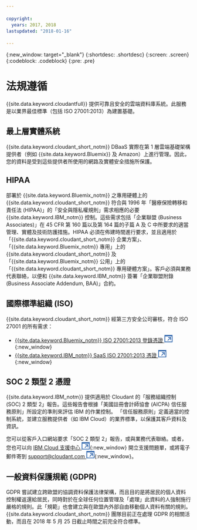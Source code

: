 ```yaml
---

copyright:
  years: 2017, 2018
lastupdated: "2018-01-16"

---
```


{:new_window: target="_blank"}
{:shortdesc: .shortdesc}
{:screen: .screen}
{:codeblock: .codeblock}
{:pre: .pre}

<!-- Acrolinx: 2017-04-28 -->

# 法規遵循

{{site.data.keyword.cloudantfull}} 提供可靠且安全的雲端資料庫系統。此服務是以業界最佳標準（包括 ISO 27001:2013）為建置基礎。

## 最上層實體系統

{{site.data.keyword.cloudant_short_notm}} DBaaS 實際在第 1 層雲端基礎架構提供者（例如 {{site.data.keyword.Bluemix}} 及 Amazon）上進行管理。因此，您的資料是受到這些提供者所使用的網路及實體安全措施所保護。

## HIPAA

部署於 {{site.data.keyword.Bluemix_notm}} 之專用硬體上的 {{site.data.keyword.cloudant_short_notm}} 符合與 1996 年「醫療保險轉移和責任法 (HIPAA)」的「安全與隱私權規則」需求相應的必要 {{site.data.keyword.IBM_notm}} 控制。這些需求包括「企業聯盟 (Business Associates)」在 45 CFR 第 160 篇以及第 164 篇的子篇 A 及 C 中所要求的適當管理、實體及技術防護措施。HIPAA 必須在佈建時間進行要求，並且適用於「{{site.data.keyword.cloudant_short_notm}} 企業方案」、「{{site.data.keyword.Bluemix_notm}} 專用」上的 {{site.data.keyword.cloudant_short_notm}} 及「{{site.data.keyword.Bluemix_notm}} 公用」上的「{{site.data.keyword.cloudant_short_notm}} 專用硬體方案」。客戶必須與業務代表聯絡，以便和 {{site.data.keyword.IBM_notm}} 簽署「企業聯盟附錄 (Business Associate Addendum, BAA)」合約。

## 國際標準組織 (ISO)

{{site.data.keyword.cloudant_short_notm}} 經第三方安全公司審核，符合 ISO 27001 的所有需求：

* [{{site.data.keyword.Bluemix_notm}} ISO 27001:2013 登錄憑證 ![外部鏈結圖示](../images/launch-glyph.svg "外部鏈結圖示")](ftp://public.dhe.ibm.com/cloud/bluemix/compliance/Bluemix_ISO27K1_WWCert_2016.pdf){:new_window}
* [{{site.data.keyword.IBM_notm}} SaaS ISO 27001:2013 憑證 ![外部鏈結圖示](../images/launch-glyph.svg "外部鏈結圖示")](https://www-01.ibm.com/common/ssi/cgi-bin/ssialias?subtype=ST&infotype=SA&htmlfid=KUJ12445USEN&attachment=KUJ12445USEN.PDF){:new_window}

## SOC 2 類型 2 憑證

{{site.data.keyword.IBM_notm}} 提供適用於 Cloudant 的「服務組織控制 (SOC) 2 類型 2」報告。這些報告會根據「美國註冊會計師協會 (AICPA) 信任服務原則」所設定的準則來評估 IBM 的作業控制。
「信任服務原則」定義適當的控制系統，並建立服務提供者（如 IBM Cloud）的業界標準，以保護其客戶資料及資訊。

您可以從客戶入口網站要求「SOC 2 類型 2」報告，或與業務代表聯絡。或者，您也可以向 [IBM Cloud 支援中心 ![外部鏈結圖示](../images/launch-glyph.svg "外部鏈結圖示")](https://www.ibm.com/cloud/support){:new_window} 開立支援問題單，或將電子郵件寄到 [support@cloudant.com ![外部鏈結圖示](../images/launch-glyph.svg "外部鏈結圖示")](mailto:support@cloudant.com){:new_window}。

## 一般資料保護規範 (GDPR) 

GDPR 嘗試建立跨歐盟的協調資料保護法律架構，而且目的是將居民的個人資料控制權返還給居民，同時對於在全球任何位置管理及「處理」此資料的人強制施行嚴格的規則。此「規範」也會建立與在歐盟內外部自由移動個人資料有關的規則。{{site.data.keyword.cloudant_short_notm}} 團隊目前正在處理 GDPR 的相關活動，而且在 2018 年 5 月 25 日截止時間之前完全符合標準。

